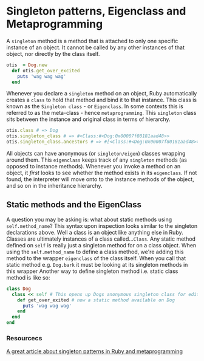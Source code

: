 # Singleton patterns, Eigenclass and Metaprogramming
A `singleton` method is a method that is attached to only one specific instance of an object. It cannot be called by any other instances of that object, nor directly by the class itself.
```rb
otis  = Dog.new
  def otis.get_over_excited
    puts 'wag wag wag'
  end
```
Whenever you declare a `singleton` method on an object, Ruby automatically creates a `class` to hold that method and bind it to that instance. This class is known as the `Singleton class` - or `Eigenclass`. In some contexts this is referred to as the meta-class - hence `metaprogramming`. This `singleton` class sits between the instance and original class in terms of hierarchy.
```rb
otis.class # => Dog
otis.singleton_class # => #<Class:#<Dog:0x00007f80181aad48>>
otis.singleton_class.ancestors # => #[<Class:#<Dog:0x00007f80181aad48>>, Dog, Object, Kernel, BasicObject]
```
All objects can have anonymous (or `singleton/eigen`) classes wrapping around them. This `eigenclass` keeps track of any `singleton` methods (as opposed to instance methods).
Whenever you invoke a method on an object, it _first_ looks to see whether the method exists in its `eigenclass`. If not found, the interpreter will move onto to the instance methods of the object, and so on in the inheritance hierarchy.
## Static methods and the EigenClass
A question you may be asking is: what about static methods using `self.method_name`? This syntax upon inspection looks similar to the singleton declarations above.
Well a class is an object like anything else in Ruby. Classes are ultimately instances of a class called...`Class`. Any static method defined on `self` is really just a singleton method for on a class object.
When using the `self.method_name` to define a class method, we're adding this method to the wrapper `eigenclass` of the class itself.
When you call that static method e.g. `Dog.bark` it must be looking at its singleton methods in this wrapper
Another way to define singleton method i.e. static class method is like so:
```rb
class Dog
  class << self # This opens up Dogs anonymous singleton class for edition. We set the self (i.e the class Dog) to this anonymous meta (singleton) class. any methods we write now will be added to the list of instance methods on the singleton class, which as we now know is bound to the self i.e. Dog so will be callable on Dog.
    def get_over_exited # now a static method available on Dog
      puts 'wag wag wag'
    end
  end
end
```
### Resourcecs
[A great article about singleton patterns in Ruby and metaprogramming](https://yehudakatz.com/2009/11/15/metaprogramming-in-ruby-its-all-about-the-self/)
